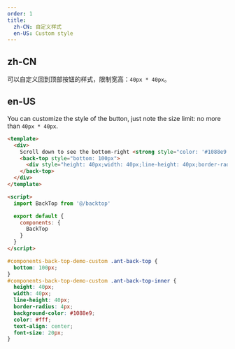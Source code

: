 ```yaml
---
order: 1
title:
  zh-CN: 自定义样式
  en-US: Custom style
---
```


## zh-CN

可以自定义回到顶部按钮的样式，限制宽高：`40px * 40px`。

## en-US

You can customize the style of the button, just note the size limit: no more than `40px * 40px`.


```` html
<template>
  <div>
    Scroll down to see the bottom-right <strong style="color: '#1088e9'"> blue </strong> button.
    <back-top style="bottom: 100px">
      <div style="height: 40px;width: 40px;line-height: 40px;border-radius: 4px;background-color: #1088e9;color: #fff;text-align: center;font-size: 20px;">UP</div>
    </back-top>
  </div>
</template>

<script>
  import BackTop from '@/backtop'

  export default {
    components: {
      BackTop
    }
  }
</script>
````

````css
#components-back-top-demo-custom .ant-back-top {
  bottom: 100px;
}
#components-back-top-demo-custom .ant-back-top-inner {
  height: 40px;
  width: 40px;
  line-height: 40px;
  border-radius: 4px;
  background-color: #1088e9;
  color: #fff;
  text-align: center;
  font-size: 20px;
}
````
